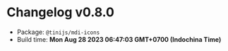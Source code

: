 # Changelog v0.8.0

- Package: `@tinijs/mdi-icons`
- Build time: **Mon Aug 28 2023 06:47:03 GMT+0700 (Indochina Time)**

